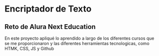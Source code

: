 <h1>Encriptador de Texto</h1>
<h2>Reto de Alura Next Education</h2>

<p>En este proyecto apliqué lo aprendido a largo de los diferentes cursos que se me proporcionaron y las diferentes herramientas tecnologicas, como HTMK, CSS, JS y Github</p>
